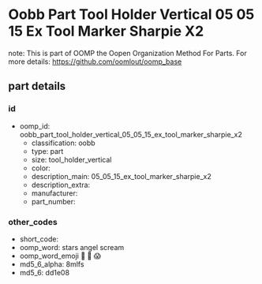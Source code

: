 # Oobb Part Tool Holder Vertical 05 05 15 Ex Tool Marker Sharpie X2  

note: This is part of OOMP the Oopen Organization Method For Parts. For more details: https://github.com/oomlout/oomp_base

##  part details





### id
* oomp_id: oobb_part_tool_holder_vertical_05_05_15_ex_tool_marker_sharpie_x2
  * classification: oobb
  * type: part
  * size: tool_holder_vertical
  * color: 
  * description_main: 05_05_15_ex_tool_marker_sharpie_x2
  * description_extra: 
  * manufacturer: 
  * part_number: 

### other_codes
* short_code: 
* oomp_word: stars angel scream
* oomp_word_emoji :stars: :angel: :scream:
* md5_6_alpha: 8mlfs
* md5_6: dd1e08